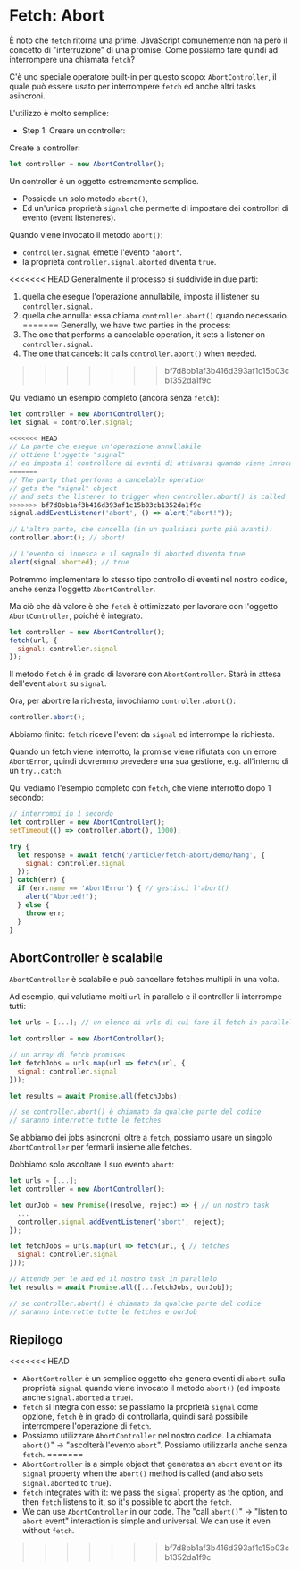 
# Fetch: Abort

È noto che `fetch` ritorna una prime. JavaScript comunemente non ha però il concetto di "interruzione" di una promise. Come possiamo fare quindi ad interrompere una chiamata `fetch`?

C'è uno speciale operatore built-in per questo scopo: `AbortController`, il quale può essere usato per interrompere `fetch` ed anche altri tasks asincroni.

L'utilizzo è molto semplice:

- Step 1: Creare un controller:

Create a controller:

```js
let controller = new AbortController();
```

Un controller è un oggetto estremamente semplice.

- Possiede un solo metodo `abort()`,
- Ed un'unica proprietà `signal` che permette di impostare dei controllori di evento (event listeneres).

Quando viene invocato il metodo `abort()`:
- `controller.signal` emette l'evento `"abort"`.
- la proprietà `controller.signal.aborted` diventa `true`.

<<<<<<< HEAD
Generalmente il processo si suddivide in due parti: 
1. quella che esegue l'operazione annullabile, imposta il listener su `controller.signal`.
2. quella che annulla: essa chiama `controller.abort()` quando necessario.
=======
Generally, we have two parties in the process:
1. The one that performs a cancelable operation, it sets a listener on `controller.signal`.
2. The one that cancels: it calls `controller.abort()` when needed.
>>>>>>> bf7d8bb1af3b416d393af1c15b03cb1352da1f9c

Qui vediamo un esempio completo (ancora senza `fetch`):

```js run
let controller = new AbortController();
let signal = controller.signal;

<<<<<<< HEAD
// La parte che esegue un'operazione annullabile
// ottiene l'oggetto "signal"
// ed imposta il controllore di eventi di attivarsi quando viene invocato controller.abort()
=======
// The party that performs a cancelable operation
// gets the "signal" object
// and sets the listener to trigger when controller.abort() is called
>>>>>>> bf7d8bb1af3b416d393af1c15b03cb1352da1f9c
signal.addEventListener('abort', () => alert("abort!"));

// L'altra parte, che cancella (in un qualsiasi punto più avanti):
controller.abort(); // abort!

// L'evento si innesca e il segnale di aborted diventa true
alert(signal.aborted); // true
```


Potremmo implementare lo stesso tipo controllo di eventi nel nostro codice, anche senza l'oggetto `AbortController`.

Ma ciò che dà valore è che `fetch` è ottimizzato per lavorare con l'oggetto `AbortController`, poiché è integrato. 


```js
let controller = new AbortController();
fetch(url, {
  signal: controller.signal
});
```

Il metodo `fetch` è in grado di lavorare con `AbortController`. Starà in attesa dell'event `abort` su `signal`.

Ora, per abortire la richiesta, invochiamo `controller.abort()`:

```js
controller.abort();
```

Abbiamo finito: `fetch` riceve l'event da `signal` ed interrompe la richiesta.

Quando un fetch viene interrotto, la promise viene rifiutata con un errore `AbortError`, quindi dovremmo prevedere una sua gestione, e.g. all'interno di un `try..catch`.

Qui vediamo l'esempio completo con `fetch`, che viene interrotto dopo 1 secondo:

```js run async
// interrompi in 1 secondo
let controller = new AbortController();
setTimeout(() => controller.abort(), 1000);

try {
  let response = await fetch('/article/fetch-abort/demo/hang', {
    signal: controller.signal
  });
} catch(err) {
  if (err.name == 'AbortError') { // gestisci l'abort()
    alert("Aborted!");
  } else {
    throw err;
  }
}
```

## AbortController è scalabile

`AbortController` è scalabile e può cancellare fetches multipli in una volta.

Ad esempio, qui valutiamo molti `url` in parallelo e il controller li interrompe tutti:

```js
let urls = [...]; // un elenco di urls di cui fare il fetch in parallelo

let controller = new AbortController();

// un array di fetch promises
let fetchJobs = urls.map(url => fetch(url, {
  signal: controller.signal
}));

let results = await Promise.all(fetchJobs);

// se controller.abort() è chiamato da qualche parte del codice
// saranno interrotte tutte le fetches
```

Se abbiamo dei jobs asincroni, oltre a `fetch`, possiamo usare un singolo` AbortController` per fermarli insieme alle fetches.

Dobbiamo solo ascoltare il suo evento `abort`:

```js
let urls = [...];
let controller = new AbortController();

let ourJob = new Promise((resolve, reject) => { // un nostro task
  ...
  controller.signal.addEventListener('abort', reject);
});

let fetchJobs = urls.map(url => fetch(url, { // fetches
  signal: controller.signal
}));

// Attende per le and ed il nostro task in parallelo
let results = await Promise.all([...fetchJobs, ourJob]);

// se controller.abort() è chiamato da qualche parte del codice
// saranno interrotte tutte le fetches e ourJob
```

## Riepilogo

<<<<<<< HEAD
- `AbortController` è un semplice oggetto che genera eventi di `abort` sulla proprietà `signal` quando viene invocato il metodo `abort()` (ed imposta anche `signal.aborted` a `true`).
- `fetch` si integra con esso: se passiamo la proprietà `signal` come opzione, `fetch` è in grado di controllarla, quindi sarà possibile interrompere l'operazione di `fetch`.
- Possiamo utilizzare `AbortController` nel nostro codice. La chiamata `abort()`" -> "ascolterà l'evento `abort`". Possiamo utilizzarla anche senza `fetch`.
=======
- `AbortController` is a simple object that generates an `abort` event on its `signal` property when the `abort()` method is called (and also sets `signal.aborted` to `true`).
- `fetch` integrates with it: we pass the `signal` property as the option, and then `fetch` listens to it, so it's possible to abort the `fetch`.
- We can use `AbortController` in our code. The "call `abort()`" -> "listen to `abort` event" interaction is simple and universal. We can use it even without `fetch`.
>>>>>>> bf7d8bb1af3b416d393af1c15b03cb1352da1f9c
